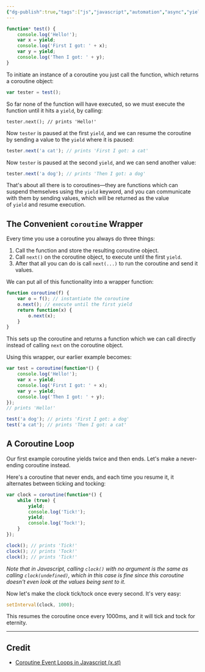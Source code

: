 ```yaml
---
{"dg-publish":true,"tags":["js","javascript","automation","async","yield"],"permalink":"/developer/javascript/javascript-courotines/","dgPassFrontmatter":true}
---
```


```js
function* test() {
    console.log('Hello!');
    var x = yield;
    console.log('First I got: ' + x);
    var y = yield;
    console.log('Then I got: ' + y);
}
```

To initiate an instance of a coroutine you just call the function, which returns a coroutine object:
```js
var tester = test();
```

So far none of the function will have executed, so we must execute the function until it hits a `yield`, by calling:
```
tester.next(); // prints 'Hello!'
```

Now `tester` is paused at the first `yield`, and we can resume the coroutine by sending a value to the `yield` where it is paused:
```js
tester.next('a cat'); // prints 'First I got: a cat'
```

Now `tester` is paused at the second `yield`, and we can send another value:
```js
tester.next('a dog'); // prints 'Then I got: a dog'
```

That's about all there is to coroutines—they are functions which can suspend themselves using the `yield` keyword, and you can communicate with them by sending values, which will be returned as the value of `yield` and resume execution.

## The Convenient `coroutine` Wrapper

Every time you use a coroutine you always do three things:

1. Call the function and store the resulting coroutine object.
2. Call `next()` on the coroutine object, to execute until the first `yield`.
3. After that all you can do is call `next(...)` to run the coroutine and send it values.

We can put all of this functionality into a wrapper function:
```js
function coroutine(f) {
    var o = f(); // instantiate the coroutine
    o.next(); // execute until the first yield
    return function(x) {
        o.next(x);
    }
}
```

This sets up the coroutine and returns a function which we can call directly instead of calling `next` on the coroutine object.

Using this wrapper, our earlier example becomes:
```js
var test = coroutine(function*() {
    console.log('Hello!');
    var x = yield;
    console.log('First I got: ' + x);
    var y = yield;
    console.log('Then I got: ' + y);
});
// prints 'Hello!'

test('a dog'); // prints 'First I got: a dog'
test('a cat'); // prints 'Then I got: a cat'
```

## A Coroutine Loop

Our first example coroutine yields twice and then ends. Let's make a never-ending coroutine instead.

Here's a coroutine that never ends, and each time you resume it, it alternates between ticking and tocking:
```js
var clock = coroutine(function*() {
    while (true) {
        yield;
        console.log('Tick!');
        yield;
        console.log('Tock!');
    }
});

clock(); // prints 'Tick!'
clock(); // prints 'Tock!'
clock(); // prints 'Tick!'
```

_Note that in Javascript, calling `clock()` with no argument is the same as calling `clock(undefined)`, which in this case is fine since this coroutine doesn't even look at the values being sent to it._

Now let's make the clock tick/tock once every second. It's very easy:
```js
setInterval(clock, 1000);
```

This resumes the coroutine once every 1000ms, and it will tick and tock for eternity.


---
## Credit
- [Coroutine Event Loops in Javascript (x.st)](https://x.st/javascript-coroutines/)